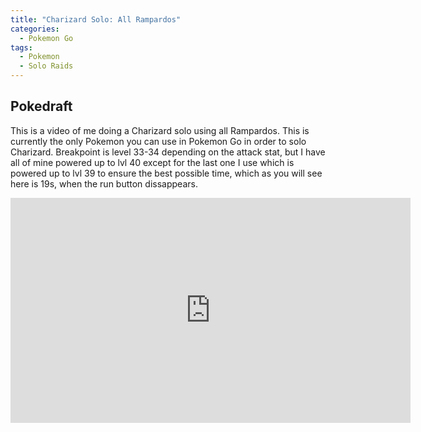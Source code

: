 ```yaml
---
title: "Charizard Solo: All Rampardos"
categories:
  - Pokemon Go
tags:
  - Pokemon
  - Solo Raids
---
```


## Pokedraft
This is a video of me doing a Charizard solo using all Rampardos. This is currently the only Pokemon you can use in Pokemon Go in order to
solo Charizard. Breakpoint is level 33-34 depending on the attack stat, but I have all of mine powered up to lvl 40 except for the last one
I use which is powered up to lvl 39 to ensure the best possible time, which as you will see here is 19s, when the run button dissappears. 

<iframe width="640" height="360" src="https://www.youtube-nocookie.com/embed/EUBY3elZdpQ?controls=0&amp;showinfo=0" frameborder="0" allowfullscreen></iframe>
